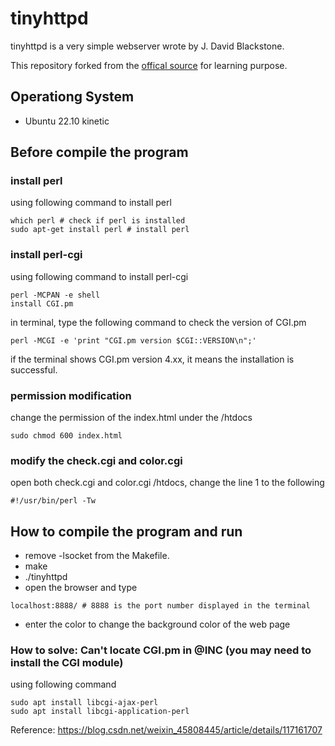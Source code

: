 # tinyhttpd
tinyhttpd is a very simple webserver wrote by J. David Blackstone. 

This repository forked from the [offical source](https://sourceforge.net/projects/tinyhttpd/) for learning purpose.


## Operationg System
- Ubuntu 22.10 kinetic

## Before compile the program
### install perl
using following command to install perl
```
which perl # check if perl is installed
sudo apt-get install perl # install perl
```

### install perl-cgi
using following command to install perl-cgi
```
perl -MCPAN -e shell
install CGI.pm
```

in terminal, type the following command to check the version of CGI.pm
```
perl -MCGI -e 'print "CGI.pm version $CGI::VERSION\n";' 
```
if the terminal shows CGI.pm version 4.xx, it means the installation is successful.

### permission modification
change the permission of the index.html under the /htdocs
```
sudo chmod 600 index.html
```

### modify the check.cgi and color.cgi
open both check.cgi and color.cgi /htdocs, change the line 1 to the following
```
#!/usr/bin/perl -Tw
```

## How to compile the program and run
- remove -lsocket from the Makefile.
- make
- ./tinyhttpd
- open the browser and type 
```
localhost:8888/ # 8888 is the port number displayed in the terminal
```
- enter the color to change the background color of the web page


### How to solve: Can't locate CGI.pm in @INC (you may need to install the CGI module)
using following command
```
sudo apt install libcgi-ajax-perl
sudo apt install libcgi-application-perl
```
Reference: https://blog.csdn.net/weixin_45808445/article/details/117161707
